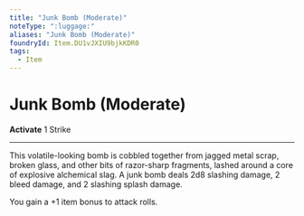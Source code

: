 ```yaml
---
title: "Junk Bomb (Moderate)"
noteType: ":luggage:"
aliases: "Junk Bomb (Moderate)"
foundryId: Item.DU1vJXIU9bjkKDR0
tags:
  - Item
---
```


# Junk Bomb (Moderate)

**Activate** 1 Strike

* * *

This volatile-looking bomb is cobbled together from jagged metal scrap, broken glass, and other bits of razor-sharp fragments, lashed around a core of explosive alchemical slag. A junk bomb deals 2d8 slashing damage, 2 bleed damage, and 2 slashing splash damage.

You gain a +1 item bonus to attack rolls.
